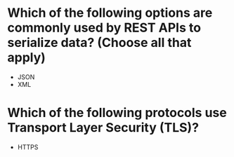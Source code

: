 # Which of the following options are commonly used by REST APIs to serialize data? (Choose all that apply)
- JSON
- XML

# Which of the following protocols use Transport Layer Security (TLS)? 
- HTTPS

